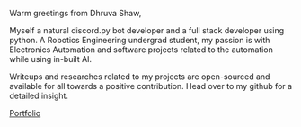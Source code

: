 Warm greetings from Dhruva Shaw,

Myself a natural discord.py bot developer and a full stack developer using python. A Robotics Engineering undergrad student, my passion is with Electronics Automation and software projects related to the automation while using in-built AI.

Writeups and researches related to my projects are open-sourced and available for all towards a positive contribution. Head over to my github for a detailed insight.

<a href="https://dhruvashaw.in" target="_blank"> Portfolio </a>
